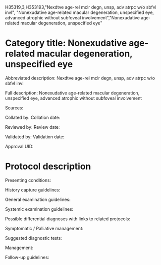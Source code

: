 H35319,3,H353193,"Nexdtve age-rel mclr degn, unsp, adv atrpc w/o sbfvl invl", "Nonexudative age-related macular degeneration, unspecified eye, advanced atrophic without subfoveal involvement","Nonexudative age-related macular degeneration, unspecified eye"
# Category title: Nonexudative age-related macular degeneration, unspecified eye

Abbreviated description: Nexdtve age-rel mclr degn, unsp, adv atrpc w/o sbfvl invl

Full description: Nonexudative age-related macular degeneration, unspecified eye, advanced atrophic without subfoveal involvement

Sources:

Collated by:
Collation date:

Reviewed by:
Review date:

Validated by:
Validation date:

Approval UID:

# Protocol description

Presenting conditions:

History capture guidelines:

General examination guidelines:

Systemic examination guidelines:

Possible differential diagnoses with links to related protocols:

Symptomatic / Palliative management:

Suggested diagnostic tests:

Management:

Follow-up guidelines:
